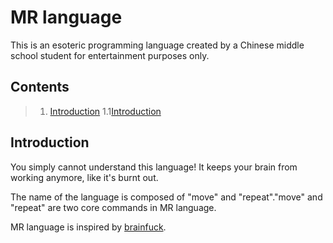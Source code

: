 # MR language

This is an esoteric programming language created by a Chinese middle school student for entertainment purposes only.

## Contents

>1. [Introduction](#1)
>    1.1[Introduction](#2)

<h2 id="1">Introduction</h2>

You simply cannot understand this language!
It keeps your brain from working anymore, like it's burnt out.

The name of the language is composed of "move" and "repeat"."move" and "repeat" are two core commands in MR language.

MR language is inspired by [brainfuck](http://www.muppetlabs.com/~breadbox/bf/).
